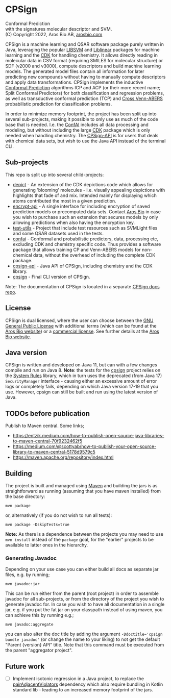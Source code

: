 # CPSign 

Conformal Prediction <br>
with the signatures molecular descriptor and SVM. <br>
(C) Copyright 2022, Aros Bio AB, [arosbio.com](https://arosbio.com)

CPSign is a machine learning and QSAR software package purely written in Java, leveraging the popular [LIBSVM](https://github.com/cjlin1/libsvm) and [Liblinear](https://github.com/bwaldvogel/liblinear-java) packages for machine learning and the [CDK](https://cdk.github.io/) for handling chemistry. It allows directly reading in molecular data in CSV format (requiring SMILES for molecular structure) or SDF (v2000 and v3000), compute descriptors and build machine learning models. The generated model files contain all information for later predicting new compounds without having to manually compute descriptors and apply data transformations. CPSign implements the inductive [Conformal Prediction](http://www.alrw.net/) algorithms ICP and ACP (or their more recent name; Split Conformal Predictors) for both classification and regression problems, as well as transductive conformal prediction (TCP) and [Cross Venn-ABERS](http://www.alrw.net/articles/13.pdf) probabilistic prediction for classification problems.


In order to minimize memory footprint, the project has been split up into several sub-projects, making it possible to only use as much of the code base that is needed. I.e. the [ConfAI](confai/README.md) includes all data processing and modeling, but without including the large [CDK](https://cdk.github.io/) package which is only needed when handling chemistry. The [CPSign-API](cpsign-api/README.md) is for users that deals with chemical data sets, but wish to use the Java API instead of the terminal CLI.


## Sub-projects
This repo is split up into several child-projects:
* [depict](depict/README.md) - An extension of the CDK depictions code which allows for generating 'blooming' molecules - i.e. visually appealing depictions with highlights that fade of and mix. Intended mainly for displaying which atoms contributed the most in a given prediction.
* [encrypt-api](encrypt-api/README.md) - A single interface for including encryption of saved prediction models or precomputed data sets. Contact [Aros Bio](https://arosbio.com) in case you wish to purchase such an extension that secures models by only allowing predictions when also having the encryption key.
* [test-utils](test-utils/REAME.md) - Project that include test resources such as SVMLight files and some QSAR datasets used in the tests.
* [confai](confai/README.md) - Conformal and probabilistic predictors, data, processing etc, excluding CDK and chemistry specific code. Thus provides a software package that allows training CP and Venn-ABERS models for non-chemical data, without the overhead of including the complete CDK package.
* [cpsign-api](cpsign-api/README.md) - Java API of CPSign, including chemistry and the CDK library.
* [cpsign](cpsign/README.md) - Final CLI version of CPSign.


Note: The documentation of CPSign is located in a separate [CPSign docs repo](https://github.com/arosbio/cpsign_docs).

## License
CPSign is dual licensed, where the user can choose between the [GNU General Public License](http://www.gnu.org/licenses/gpl-3.0.html) with additional terms (which can be found at the [Aros Bio website](https://arosbio.com/cpsign/license)) or a [commercial license](license/META-INF/comm-license.txt). See further details at the [Aros Bio website](https://arosbio.com/cpsign/license).

## Java version
CPSign is written and developed on Java 11, but can with a few changes compile and run on Java 8. __Note__: the tests for the [cpsign](cpsign/README.md) project relies on the [System Rules](https://stefanbirkner.github.io/system-rules/) library, which in turn uses the deprecated (from Java 17) `SecurityManager` interface - causing either an excessive amount of error logs or completely fails, depending on which Java version 17-19 that you use. However, cpsign can still be built and run using the latest version of Java.


## TODOs before publication
Publish to Maven central. Some links;
* https://entzik.medium.com/how-to-publish-open-source-java-libraries-to-maven-central-70f9232462f5
* https://medium.com/@scottyab/how-to-publish-your-open-source-library-to-maven-central-5178d9579c5
* https://maven.apache.org/repository/index.html

## Building
The project is built and managed using [Maven](https://maven.apache.org/) and building the jars is as straightforward as running (assuming that you have maven installed) from the base directory:
```
mvn package 
``` 
or, alternatively (if you do not wish to run all tests):
```
mvn package -DskipTests=true
```

__Note:__ As there is a dependence between the projects you may need to use `mvn install` instead of the `package` goal, for the "earlier" projects to be available to latter ones in the hierarchy. 


### Generating Javadoc
Depending on your use case you can either build all docs as separate jar files, e.g. by running;
```
mvn javadoc:jar
```
This can be run either from the parent (root project) in order to assemble javadoc for all sub-projects, or from the directory of the project you wish to generate javadoc for. In case you wish to have all documentation in a single jar, e.g. if you put the fat jar on your classpath instead of using maven, you can achieve this by running e.g.;
```
mvn javadoc:aggregate
```
you can also alter the doc title by adding the argument `-Ddoctitle='cpsign bundle javadoc'` (or change the name to your liking) to not get the default "Parent {version} API" title. Note that this command must be executed from the parent "aggregator project".

## Future work
- [ ] Implement isotonic regression in a Java project, to replace the [pairAdjacentViolators](https://github.com/sanity/pairAdjacentViolators) dependency which also require bundling in Kotlin standard lib - leading to an increased memory footprint of the jars.